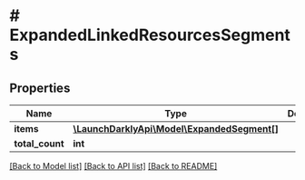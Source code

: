 # # ExpandedLinkedResourcesSegments

## Properties

Name | Type | Description | Notes
------------ | ------------- | ------------- | -------------
**items** | [**\LaunchDarklyApi\Model\ExpandedSegment[]**](ExpandedSegment.md) |  |
**total_count** | **int** |  |

[[Back to Model list]](../../README.md#models) [[Back to API list]](../../README.md#endpoints) [[Back to README]](../../README.md)
